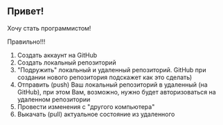 ## Привет!

Хочу стать программистом!

Правильно!!!

1. Создать аккаунт на GitHub
2. Создать локальный репозиторий
3. "Подружить" локальный и удаленный репозиторий. GitHub при создании нового репозитория подскажет как это сделать)
4. Отправить (push) Ваш локальный репозиторий в удаленный (на GitHub), при этом Вам, возможно, нужно будет авторизоваться на удаленном репозитории
5. Провести изменения с "другого компьютера" 
6. Выкачать (pull) актуальное состояние из удаленного
